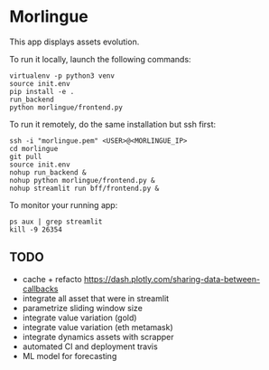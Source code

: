 # Morlingue

This app displays assets evolution.

To run it locally, launch the following commands:
```
virtualenv -p python3 venv
source init.env
pip install -e .
run_backend
python morlingue/frontend.py
```
To run it remotely, do the same installation but ssh first:
```
ssh -i "morlingue.pem" <USER>@<MORLINGUE_IP>
cd morlingue
git pull
source init.env
nohup run_backend &
nohup python morlingue/frontend.py &
nohup streamlit run bff/frontend.py &
```
To monitor your running app:
```
ps aux | grep streamlit
kill -9 26354
```

## TODO

- cache + refacto https://dash.plotly.com/sharing-data-between-callbacks
- integrate all asset that were in streamlit
- parametrize sliding window size
- integrate value variation (gold)
- integrate value variation (eth metamask)
- integrate dynamics assets with scrapper
- automated CI and deployment travis
- ML model for forecasting